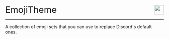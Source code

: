 <div style="display: flex; flex-direction: row; align-items: center;">
  <div style="font-size: 2em; flex-grow: 1;">EmojiTheme</div>
  <img src="https://intrnl.github.io/EmojiTheme/assets/icon.png" height="30" width="30">
</div>

---

A collection of emoji sets that you can use to replace Discord's default ones.